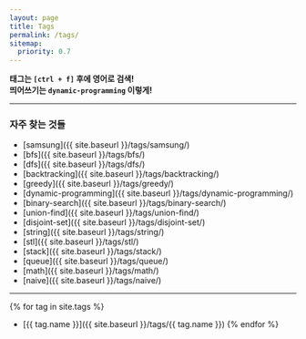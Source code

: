 ```yaml
---
layout: page
title: Tags
permalink: /tags/
sitemap:
  priority: 0.7
---
```


**태그는 `[ctrl + f]` 후에 영어로 검색!**  
**띄어쓰기는 `dynamic-programming` 이렇게!**

---

### 자주 찾는 것들

* [samsung]({{ site.baseurl }}/tags/samsung/)
* [bfs]({{ site.baseurl }}/tags/bfs/)
* [dfs]({{ site.baseurl }}/tags/dfs/)
* [backtracking]({{ site.baseurl }}/tags/backtracking/)
* [greedy]({{ site.baseurl }}/tags/greedy/)
* [dynamic-programming]({{ site.baseurl }}/tags/dynamic-programming/)
* [binary-search]({{ site.baseurl }}/tags/binary-search/)
* [union-find]({{ site.baseurl }}/tags/union-find/)
* [disjoint-set]({{ site.baseurl }}/tags/disjoint-set/)
* [string]({{ site.baseurl }}/tags/string/)
* [stl]({{ site.baseurl }}/tags/stl/)
* [stack]({{ site.baseurl }}/tags/stack/)
* [queue]({{ site.baseurl }}/tags/queue/)
* [math]({{ site.baseurl }}/tags/math/)
* [naive]({{ site.baseurl }}/tags/naive/)

---

{% for tag in site.tags %}
* [{{ tag.name }}]({{ site.baseurl }}/tags/{{ tag.name }})
{% endfor %}
